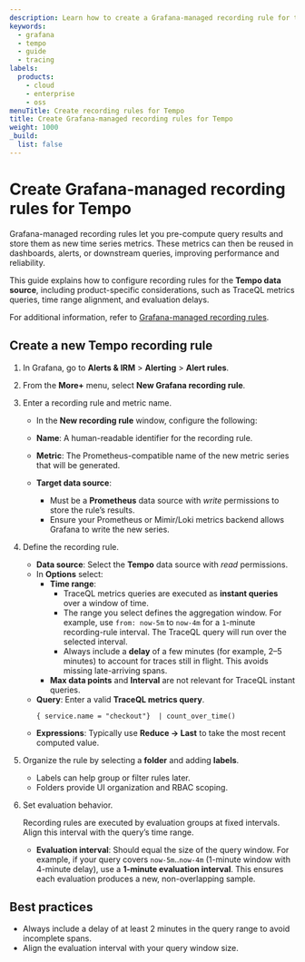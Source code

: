 ```yaml
---
description: Learn how to create a Grafana-managed recording rule for the Tempo data source.
keywords:
  - grafana
  - tempo
  - guide
  - tracing
labels:
  products:
    - cloud
    - enterprise
    - oss
menuTitle: Create recording rules for Tempo
title: Create Grafana-managed recording rules for Tempo
weight: 1000
_build:
  list: false
---
```


# Create Grafana-managed recording rules for Tempo

Grafana-managed recording rules let you pre-compute query results and store them as new time series metrics. These metrics can then be reused in dashboards, alerts, or downstream queries, improving performance and reliability.

This guide explains how to configure recording rules for the **Tempo data source**, including product-specific considerations, such as TraceQL metrics queries, time range alignment, and evaluation delays.

For additional information, refer to [Grafana-managed recording rules](https://grafana.com/docs/grafana/latest/alerting/alerting-rules/create-recording-rules/create-grafana-managed-recording-rules/).

## Create a new Tempo recording rule

1. In Grafana, go to **Alerts & IRM** > **Alerting** > **Alert rules**. 
1. From the **More+** menu, select **New Grafana recording rule**.

1. Enter a recording rule and metric name.

    - In the **New recording rule** window, configure the following:

    - **Name**: A human-readable identifier for the recording rule.
    - **Metric**: The Prometheus-compatible name of the new metric series that will be generated.
    - **Target data source**:
        - Must be a **Prometheus** data source with *write* permissions to store the rule’s results.
        - Ensure your Prometheus or Mimir/Loki metrics backend allows Grafana to write the new series.


1. Define the recording rule.

    - **Data source**: Select the **Tempo** data source with *read* permissions.
    - In **Options** select:
        - **Time range**:
            - TraceQL metrics queries are executed as **instant queries** over a window of time.
            - The range you select defines the aggregation window. For example, use `from: now-5m` to `now-4m` for a `1`-minute recording-rule interval. The TraceQL query will run over the selected interval.
            - Always include a **delay** of a few minutes (for example, 2–5 minutes) to account for traces still in flight. This avoids missing late-arriving spans.
        - **Max data points** and **Interval** are not relevant for TraceQL instant queries.
    - **Query**: Enter a valid **TraceQL metrics query**.
        ```
        { service.name = "checkout"}  | count_over_time()
        ```
    - **Expressions**: Typically use **Reduce → Last** to take the most recent computed value.

1. Organize the rule by selecting a **folder** and adding **labels**.

    - Labels can help group or filter rules later.
    - Folders provide UI organization and RBAC scoping.

1. Set evaluation behavior.

    Recording rules are executed by evaluation groups at fixed intervals. Align this interval with the query’s time range.

    - **Evaluation interval**: Should equal the size of the query window. For example, if your query covers `now-5m`..`now-4m` (1-minute window with 4-minute delay), use a **1-minute evaluation interval**. This ensures each evaluation produces a new, non-overlapping sample.


## Best practices

- Always include a delay of at least 2 minutes in the query range to avoid incomplete spans.
- Align the evaluation interval with your query window size.
